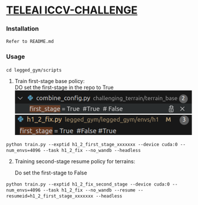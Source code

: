 # [TELEAI ICCV-CHALLENGE](https://human-robot-scene.github.io/Terrain-Challenge/)


### Installation ###
```bash
Refer to README.md
```

### Usage ###
`cd legged_gym/scripts`
1. Train first-stage base policy:  
DO set the first-stage in the repo to True
![alt text](image.png)
![alt text](image-1.png)
```
python train.py --exptid h1_2_first_stage_xxxxxxx --device cuda:0 --num_envs=4096 --task h1_2_fix --no_wandb --headless
```

2. Training second-stage resume policy for terrains:

   Do set the first-stage to False
```
python train.py --exptid h1_2_fix_second_stage --device cuda:0 --num_envs=4096 --task h1_2_fix --no_wandb --resume --resumeid=h1_2_first_stage_xxxxxxx --headless
```
